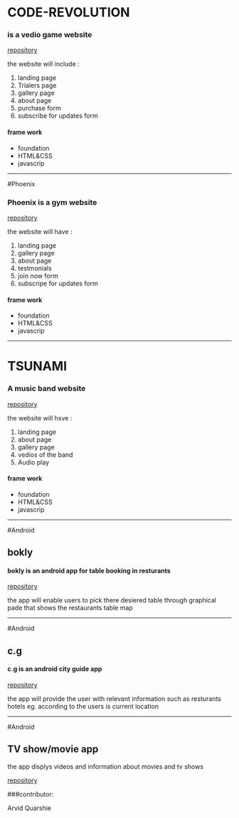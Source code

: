 # CODE-REVOLUTION


### is a vedio game website
[repository](https://github.com/syntaxSizer/scarface)

the website will include :
1. landing page
2. Trialers page
3. gallery page
4. about page
5. purchase form
6. subscribe for updates form




#### frame work
- foundation
- HTML&CSS
- javascrip


---

#Phoenix


### Phoenix is a gym website
[repository](https://github.com/syntaxSizer/PhoenixGym)

the website will have :
1. landing page
2. gallery page
3. about page
3. testmonials
4. join now form 
5. subscripe for updates form


#### frame work
- foundation
- HTML&CSS
- javascrip

---

# TSUNAMI

### A music band website
[repository](https://github.com/syntaxSizer/tsunami)

the website will hsve :
1. landing page
2. about page 
3. gallery page
4. vedios of the band
5. Audio play 


#### frame work
- foundation
- HTML&CSS
- javascrip


---


#Android
## bokly

#### bokly is an android app for table booking in resturants
[repository](https://github.com/syntaxSizer/bokly)

the app will enable users to pick there desiered table 
through graphical pade that shows the restaurants table map

---

#Android
## c.g

#### c.g is an android city guide app
[repository](https://github.com/syntaxSizer/c.g)

the app will provide the user with relevant information such as resturants hotels eg.
according to the users is current location


---
#Android


## TV  show/movie app

the app displys videos and information about movies and tv shows

 [repository](https://github.com/ArvidQuarshie/TvMobile)


###contributor:

Arvid Quarshie
